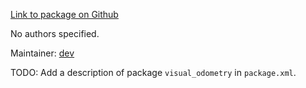 <div id='visual_odometry-autogenerated' markdown='1'>


<!-- do not edit this file, autogenerated -->

[Link to package on Github](github:org=duckietown,repo=Software,path=f4-devel/visual_odometry,branch=andrea-config)

No authors specified.

Maintainer: [dev](mailto:dev@todo.todo)

TODO: Add a description of package `visual_odometry` in `package.xml`.



</div>

